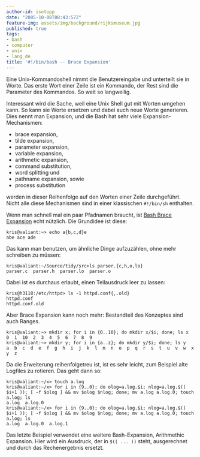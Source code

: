 ```yaml
---
author-id: isotopp
date: "2005-10-08T08:43:57Z"
feature-img: assets/img/background/rijksmuseum.jpg
published: true
tags:
- bash
- computer
- unix
- lang_de
title: '#!/bin/bash -- Brace Expansion'
---
```


Eine Unix-Kommandoshell nimmt die Benutzereingabe und unterteilt sie in Worte. 
Das erste Wort einer Zeile ist ein Kommando, der Rest sind die Parameter des Kommandos. 
So weit so langweilig.

Interessant wird die Sache, weil eine Unix Shell gut mit Worten umgehen kann. 
So kann sie Worte ersetzen und dabei auch neue Worte generieren. 
Dies nennt man Expansion, und die Bash hat sehr viele Expansion-Mechanismen: 

- brace expansion, 
- tilde expansion,  
- parameter expansion,
- variable expansion, 
- arithmetic expansion,
- command substitution,
- word splitting und  
- pathname expansion, sowie
- process substitution 

werden in dieser Reihenfolge auf den Worten einer Zeile durchgeführt. 
Nicht alle diese Mechanismen sind in einer klassischen `#!/bin/sh` enthalten.

Wenn man schnell mal ein paar Pfadnamen braucht, ist 
[Bash Brace Expansion](http://ebergen.net/wordpress/?p=80)
echt nützlich.
Die Grundidee ist diese: 

```console
kris@valiant:~> echo a{b,c,d}e
abe ace ade
```

Das kann man benutzen, um ähnliche Dinge aufzuzählen, ohne mehr schreiben zu müssen:

```console
kris@valiant:~/Source/tidy/src>ls parser.{c,h,o,lo}
parser.c  parser.h  parser.lo  parser.o
``` 

Dabei ist es durchaus erlaubt, einen Teilausdruck leer zu lassen:

```console
kris@h3118:/etc/httpd> ls -1 httpd.conf{,.old}
httpd.conf
httpd.conf.old
```

Aber Brace Expansion kann noch mehr: Bestandteil des Konzeptes sind auch Ranges. 

```console
kris@valiant:~> mkdir x; for i in {0..10}; do mkdir x/$i; done; ls x
0  1  10  2  3  4  5  6  7  8  9
kris@valiant:~> mkdir y; for i in {a..z}; do mkdir y/$i; done; ls y
a  b  c  d  e  f  g  h  i  j  k  l  m  n  o  p  q  r  s  t  u  v  w  x  y  z
```

Da die Erweiterung reihenfolgetreu ist, ist es sehr leicht, zum Beispiel alte Logfiles zu rotieren. Das geht dann so:

```console
kris@valiant:~/x> touch a.log
kris@valiant:~/x> for i in {9..0}; do olog=a.log.$i; nlog=a.log.$(( $i+1 )); [ -f $olog ] && mv $olog $nlog; done; mv a.log a.log.0; touch a.log; ls
a.log  a.log.0
kris@valiant:~/x> for i in {9..0}; do olog=a.log.$i; nlog=a.log.$(( $i+1 )); [ -f $olog ] && mv $olog $nlog; done; mv a.log a.log.0; touch a.log; ls
a.log  a.log.0  a.log.1
```

Das letzte Beispiel verwendet eine weitere Bash-Expansion, Arithmethic Expansion. 
Hier wird ein Ausdruck, der in `$(( ... ))` steht, ausgerechnet und durch das Rechenergebnis ersetzt.
